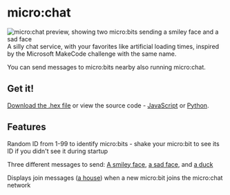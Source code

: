 # micro:chat
![micro:chat preview, showing two micro:bits sending a smiley face and a sad face](https://i.imgur.com/esd67O8.gif)
A silly chat service, with your favorites like artificial loading times, inspired by the Microsoft MakeCode challenge with the same name.

You can send messages to micro:bits nearby also running micro:chat.

## Get it!
[Download the .hex file](https://raw.githubusercontent.com/VukkyLtd/microbit/main/microchat/microchat.hex) or view the source code - [JavaScript](https://github.com/VukkyLtd/microbit/blob/main/microchat/microchat.js) or [Python](https://github.com/VukkyLtd/microbit/blob/main/microchat/microchat.py).

## Features
Random ID from 1-99 to identify micro:bits - shake your micro:bit to see its ID if you didn't see it during startup

Three different messages to send: [A smiley face](https://i.imgur.com/I7LHR3Z.png), [a sad face](https://i.imgur.com/koOVqH3.png), and [a duck](https://i.imgur.com/Cs7uJZy.png)

Displays join messages ([a house](https://i.imgur.com/j0rqYnw.png)) when a new micro:bit joins the micro:chat network
